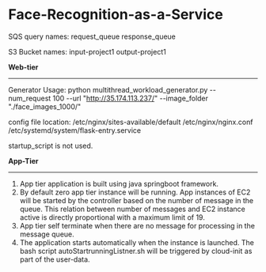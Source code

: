 # Face-Recognition-as-a-Service
SQS query names:
  request_queue
  response_queue

S3 Bucket names:
  input-project1
  output-project1



**Web-tier**
********
Generator Usage:
python multithread_workload_generator.py --num_request 100 --url "http://35.174.113.237/" --image_folder "./face_images_1000/"

config file location:
/etc/nginx/sites-available/default
/etc/nginx/nginx.conf
/etc/systemd/system/flask-entry.service

startup_script is not used.

**App-Tier**
********
1. App tier application is built using java springboot framework.
2. By default zero app tier instance will be running. App instances of EC2 will be started by the controller based on the number of message in the queue. This relation between number of messages and EC2 instance active is directly proportional with a maximum limit of 19.
3. App tier self terminate when there are no message for processing in the message queue.
4. The application starts automatically when the instance is launched. The bash script autoStartrunningListner.sh will be triggered by cloud-init as part of the user-data.
